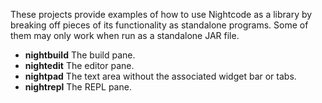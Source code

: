 These projects provide examples of how to use Nightcode as a library by breaking off pieces of its functionality as standalone programs. Some of them may only work when run as a standalone JAR file.

* **nightbuild** The build pane.
* **nightedit** The editor pane.
* **nightpad** The text area without the associated widget bar or tabs.
* **nightrepl** The REPL pane.
